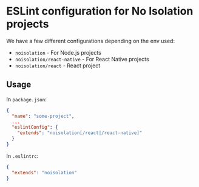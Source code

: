 # ESLint configuration for No Isolation projects

We have a few different configurations depending on the env used:

- `noisolation` - For Node.js projects
- `noisolation/react-native` - For React Native projects
- `noisolation/react` - React project

## Usage

In `package.json`:

``` JSON
{
  "name": "some-project",
  ...
  "eslintConfig": {
    "extends": "noisolation[/react|/react-native]"
  }
}
```

In `.eslintrc`:

``` JSON
{
  "extends": "noisolation"
}
```
